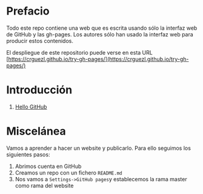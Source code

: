 # Prefacio

Todo este repo contiene una web que es escrita usando sólo la interfaz web de GitHub y las gh-pages.
Los autores sólo han usado la interfaz web para producir estos contenidos.

El despliegue de este repositorio puede verse en esta URL 
[https://crguezl.github.io/try-gh-pages/](https://crguezl.github.io/try-gh-pages/)

# Introducción

1. [Hello GitHub](capitulos/hello-github.md)


# Miscelánea

Vamos a aprender a hacer un website y publicarlo.
Para ello seguimos los siguientes pasos:

1. Abrimos cuenta en GitHub
2. Creamos un repo con un fichero `README.md`
3. Nos vamos a `Settings->GitHub pages`y establecemos la rama master como rama del website


